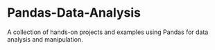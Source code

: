 # Pandas-Data-Analysis
A collection of hands-on projects and examples using Pandas for data analysis and manipulation.
